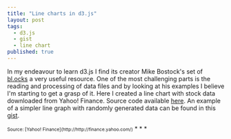 ```yaml
---
title: "Line charts in d3.js"
layout: post
tags: 
  - d3.js
  - gist
  - line chart
published: true
---
```


In my endeavour to learn d3.js I find its creator Mike Bostock's set of [bl.ocks](http://bl.ocks.org/mbostock/) a very useful resource. One of the most challenging parts is the reading and processing of data files and by looking at his examples I believe I'm starting to get a grasp of it. Here I created a line chart with stock data downloaded from Yahoo! Finance. Source code available [here](https://github.com/kpjonsson/kpjonsson.github.io/blob/master/js/multi-line-chart.js). An example of a simpler line graph with randomly generated data can be found in this [gist](https://gist.github.com/kpjonsson/ad16a94884f3e0e21f52).

<link rel="stylesheet" type="text/css" href="../../../../css/multi-line-chart.css">
<div id='multi-line-chart'></div>
<script type="text/javascript" src="http://d3js.org/d3.v3.min.js"></script>
<script src="http://labratrevenge.com/d3-tip/javascripts/d3.tip.v0.6.3.js"></script>
<script src="../../../../js/multi-line-chart.js"></script>
<span style="font-size: 75%; text-align: right;">Source: [Yahoo! Finance](http://http://finance.yahoo.com/)</span>
* * *
